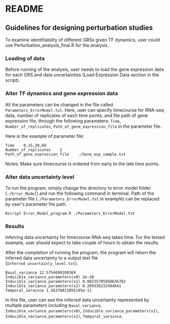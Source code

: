 # README

## Guidelines for designing perturbation studies
To examine identifiability of different GRSs given TF dynamics, user could use Perturbation_analysis_final.R for the analysis. 

### Loading of data
Before running of the analysis, user needs to load the gene expression data for each GRS and data uncertainties (Load Expression Data section in the script).

### Alter TF dynamics and gene expression data
All the parameters can be changed in the file called `Parameters_ErrorModel.txt`. Here, user can specify timecourse for RNA-seq data, number of replicates of each time points, and file path of gene expression file, through the following parameters: `Time`, `Number_of_replicates`, `Path_of_gene_expression_file` in the parameter file.

Here is the example of parameter file:
```
Time	0,15,30,60
Number_of_replicates	2
Path_of_gene_expression_file	./Gene_exp_sample.txt
```

Notes:
Make sure timecourse is ordered from early to the late time points.

### Alter data uncertainty level
To run the program, simply change the directory to error model folder (`./Error_Model`) and run the following command in terminal. Path of the parameter file (`./Parameters_ErrorModel.txt` in example) can be replaced by user's parameter file path.
```
Rscript Error_Model_program.R ./Parameters_ErrorModel.txt
```

### Results
Inferring data uncertainty for timecourse RNA-seq takes time. For the tested example, user should expect to take couple of hours to obtain the results.

After the completion of running the program, the program will return the inferred data uncertainty to a output text file (`Inferred_uncertainly_level.txt`).
```
Basal_variance 12.5754699109369
Inducible_variance_parameters(x0) 2e-20
Inducible_variance_parameters(x1) 0.00235705950636783
Inducible_variance_parameters(x2) 0.269338232494641
Temporal_varaince 1.56378813855195e-11
```

In this file, user can see the inferred data uncertainty represented by multiple parameters including `Basal_variance`, `Inducible_variance_parameters(x0)`, `Inducible_variance_parameters(x1)`, `Inducible_variance_parameters(x2)`, `Temporal_varaince`.
